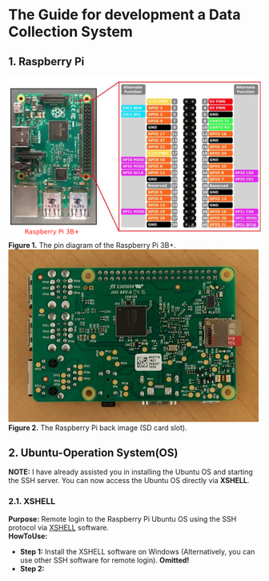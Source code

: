 # The Guide for development a Data Collection System
##  1. Raspberry Pi
![alt text](image-1.png)  
__Figure 1.__ The pin diagram of the Raspberry Pi 3B+.  
![alt text](image-2.png)
__Figure 2.__ The Raspberry Pi back image (SD card slot).
## 2. Ubuntu-Operation System(OS)
__NOTE:__ I have already assisted you in installing the Ubuntu OS and starting the SSH server. You can now access the Ubuntu OS directly via __XSHELL__.
### 2.1. XSHELL
__Purpose:__ Remote login to the Raspberry Pi Ubuntu OS using the SSH protocol via [XSHELL](https://cdn.netsarang.net/8480c912/Xshell-8.0.0063p.exe) software.  
__HowToUse:__   
- __Step 1:__ Install the XSHELL software on Windows (Alternatively, you can use other SSH software for remote login).  __Omitted!__
- __Step 2:__ 